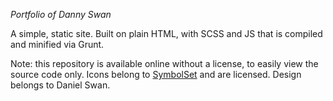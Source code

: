 *Portfolio of Danny Swan*

A simple, static site. Built on plain HTML, with SCSS and JS that is compiled and minified via Grunt.

Note: this repository is available online without a license, to easily view the source code only. Icons belong to [SymbolSet](https://symbolset.com) and are licensed. Design belongs to Daniel Swan.
